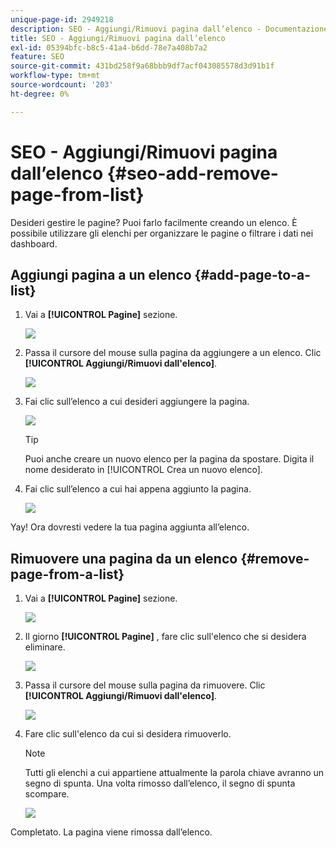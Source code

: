 ```yaml
---
unique-page-id: 2949218
description: SEO - Aggiungi/Rimuovi pagina dall’elenco - Documentazione di Marketo - Documentazione del prodotto
title: SEO - Aggiungi/Rimuovi pagina dall’elenco
exl-id: 05394bfc-b8c5-41a4-b6dd-78e7a408b7a2
feature: SEO
source-git-commit: 431bd258f9a68bbb9df7acf043085578d3d91b1f
workflow-type: tm+mt
source-wordcount: '203'
ht-degree: 0%

---
```


# SEO - Aggiungi/Rimuovi pagina dall’elenco {#seo-add-remove-page-from-list}

Desideri gestire le pagine? Puoi farlo facilmente creando un elenco. È possibile utilizzare gli elenchi per organizzare le pagine o filtrare i dati nei dashboard.

## Aggiungi pagina a un elenco {#add-page-to-a-list}

1. Vai a **[!UICONTROL Pagine]** sezione.

   ![](assets/image2014-9-18-13-3a2-3a49.png)

1. Passa il cursore del mouse sulla pagina da aggiungere a un elenco. Clic **[!UICONTROL Aggiungi/Rimuovi dall&#39;elenco]**.

   ![](assets/image2014-9-18-13-3a2-3a53.png)

1. Fai clic sull’elenco a cui desideri aggiungere la pagina.

   ![](assets/image2014-9-18-13-3a3-3a13.png)

   >[!TIP]
   >
   >Puoi anche creare un nuovo elenco per la pagina da spostare. Digita il nome desiderato in [!UICONTROL Crea un nuovo elenco].

1. Fai clic sull’elenco a cui hai appena aggiunto la pagina.

   ![](assets/image2014-9-18-13-3a3-3a40.png)

Yay! Ora dovresti vedere la tua pagina aggiunta all’elenco.

## Rimuovere una pagina da un elenco {#remove-page-from-a-list}

1. Vai a **[!UICONTROL Pagine]** sezione.

   ![](assets/image2014-9-18-13-3a3-3a45.png)

1. Il giorno **[!UICONTROL Pagine]** , fare clic sull&#39;elenco che si desidera eliminare.

   ![](assets/image2014-9-18-13-3a3-3a59.png)

1. Passa il cursore del mouse sulla pagina da rimuovere. Clic **[!UICONTROL Aggiungi/Rimuovi dall&#39;elenco]**.

   ![](assets/image2014-9-18-13-3a4-3a3.png)

1. Fare clic sull&#39;elenco da cui si desidera rimuoverlo.

   >[!NOTE]
   >
   >Tutti gli elenchi a cui appartiene attualmente la parola chiave avranno un segno di spunta. Una volta rimosso dall’elenco, il segno di spunta scompare.

   ![](assets/image2014-9-18-13-3a5-3a40.png)

Completato. La pagina viene rimossa dall’elenco.
